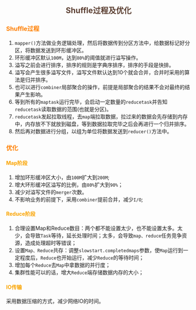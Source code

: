 ## <center><font color=#5C4033>Shuffle过程及优化</font></center>

### <font color=#FF7F00>Shuffle过程</font>
1. `mapper()`方法做业务逻辑处理，然后将数据传到分区方法中，给数据标记好分区，将数据发送到环形缓冲区。
2. 环形缓冲区默认`100M`，达到`80%`的阈值就进行溢写操作。
3. 溢写之前会进行排序，排序的规则是字典序排序，排序的手段是快排。
4. 溢写会产生很多溢写文件，溢写文件默认达到10个就会合并，合并时采用的算法是归并排序。
5. 也可以进行`combiner`局部聚合的操作，前提是局部聚合的结果不会对最终的结果产生影响。
6. 等到所有的`maptask`运行完毕，会启动一定数量的`reducetask`并告知`reducetask`读取数据的范围(也就是分区)。
7. `reducetask`发起拉取线程，去`map`端拉取数据，拉过来的数据会先存储到内存中，内存放不下就放到磁盘，等到数据拉取完毕之后会再进行一个归并排序。
8. 然后再对数据进行分组，以组为单位将数据发送到`reducer()`方法中。


### <font color=#FF7F00>优化</font>

#### <font color=#FAA400>Map阶段</font>
1. 增加环形缓冲区大小，由`100M`扩大到`200M`;
2. 增大环形缓冲区溢写的比例，由`80%`扩大到`90%`；
3. 减少对溢写文件的`merger`次数。
4. 不影响业务的前提下，采用`combiner`提前合并，减少`I/O`;

#### <font color=#FAA400>Reduce阶段</font>
1. 合理设置Map和Reduce数目：两个都不能设置太少，也不能设置太多。太少，会导致`Task`等待，延长处理时间；太多，会导致`map、reduce`任务竞争资源，造成处理超时等错误；
2. 设置`Map、Reduce`共存：调整`slowstart.completedmaps`参数，使`Map`运行到一定程度后，`Reduce`也开始运行，减少`Reduce`的等待时间；
3. 增加每个`Reduce`去`Map`中拿数据的并行度；
4. 集群性能可以的话，增大`Reduce`端存储数据内存的大小；

#### <font color=#FAA400>IO传输</font>
采用数据压缩的方式，减少网络IO的时间。